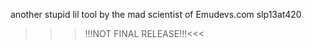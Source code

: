 another stupid lil tool by the mad scientist of Emudevs.com slp13at420
>>>!!!NOT FINAL RELEASE!!!<<<
